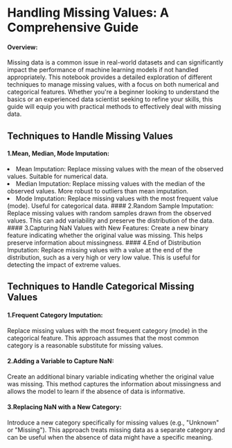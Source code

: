 # Handling Missing Values: A Comprehensive Guide
#### Overview:

Missing data is a common issue in real-world datasets and can significantly impact the performance of machine learning models if not handled appropriately. This notebook provides a detailed exploration of different techniques to manage missing values, with a focus on both numerical and categorical features. Whether you're a beginner looking to understand the basics or an experienced data scientist seeking to refine your skills, this guide will equip you with practical methods to effectively deal with missing data.

## Techniques to Handle Missing Values
#### 1.Mean, Median, Mode Imputation:
<li>Mean Imputation: Replace missing values with the mean of the observed values. Suitable for numerical data.
<li>Median Imputation: Replace missing values with the median of the observed values. More robust to outliers than mean imputation.
<li>Mode Imputation: Replace missing values with the most frequent value (mode). Useful for categorical data.  
#### 2.Random Sample Imputation:
Replace missing values with random samples drawn from the observed values. This can add variability and preserve the distribution of the data.  
#### 3.Capturing NaN Values with New Features:
Create a new binary feature indicating whether the original value was missing. This helps preserve information about missingness.  
#### 4.End of Distribution Imputation:
Replace missing values with a value at the end of the distribution, such as a very high or very low value. This is useful for detecting the impact of extreme values.
  
## Techniques to Handle Categorical Missing Values
#### 1.Frequent Category Imputation:
Replace missing values with the most frequent category (mode) in the categorical feature. This approach assumes that the most common category is a reasonable substitute for missing values.
#### 2.Adding a Variable to Capture NaN:
Create an additional binary variable indicating whether the original value was missing. This method captures the information about missingness and allows the model to learn if the absence of data is informative.
#### 3.Replacing NaN with a New Category:
Introduce a new category specifically for missing values (e.g., "Unknown" or "Missing"). This approach treats missing data as a separate category and can be useful when the absence of data might have a specific meaning.
